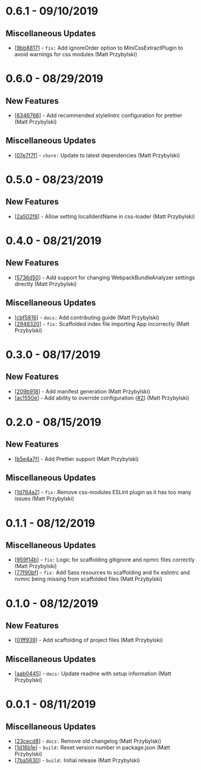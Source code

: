 # 0.6.1 - 09/10/2019

## Miscellaneous Updates
* [[9bb8817](https://github.com/reintroducing/rsr/commit/9bb8817)] - `fix:` Add ignoreOrder option to MiniCssExtractPlugin to avoid warnings for css modules (Matt Przybylski)

# 0.6.0 - 08/29/2019

## New Features
* [[6346766](https://github.com/reintroducing/rsr/commit/6346766)] - Add recommended stylelintrc configuration for prettier (Matt Przybylski)

## Miscellaneous Updates
* [[07e7f7f](https://github.com/reintroducing/rsr/commit/07e7f7f)] - `chore:` Update to latest dependencies (Matt Przybylski)

# 0.5.0 - 08/23/2019

## New Features
* [[2a502f8](https://github.com/reintroducing/rsr/commit/2a502f8)] - Allow setting localIdentName in css-loader (Matt Przybylski)

# 0.4.0 - 08/21/2019

## New Features
* [[5736d50](https://github.com/reintroducing/rsr/commit/5736d50)] - Add support for changing WebpackBundleAnalyzer settings directly (Matt Przybylski)

## Miscellaneous Updates
* [[cbf5816](https://github.com/reintroducing/rsr/commit/cbf5816)] - `docs:` Add contributing guide (Matt Przybylski)
* [[2948320](https://github.com/reintroducing/rsr/commit/2948320)] - `fix:` Scaffolded index file importing App incorrectly (Matt Przybylski)

# 0.3.0 - 08/17/2019

## New Features
* [[209b918](https://github.com/reintroducing/rsr/commit/209b918)] - Add manifest generation (Matt Przybylski)
* [[ac1550e](https://github.com/reintroducing/rsr/commit/ac1550e)] - Add ability to override configuration ([#2](https://github.com/reintroducing/rsr/pull/2)) (Matt Przybylski)

# 0.2.0 - 08/15/2019

## New Features
* [[b5e4a7f](https://github.com/reintroducing/rsr/commit/b5e4a7f)] - Add Prettier support (Matt Przybylski)

## Miscellaneous Updates
* [[1d764a2](https://github.com/reintroducing/rsr/commit/1d764a2)] - `fix:` Remove css-modules ESLint plugin as it has too many issues (Matt Przybylski)

# 0.1.1 - 08/12/2019

## Miscellaneous Updates
* [[959f14b](https://github.com/reintroducing/rsr/commit/959f14b)] - `fix:` Logic for scaffolding gitignore and npmrc files correctly (Matt Przybylski)
* [[77f90bf](https://github.com/reintroducing/rsr/commit/77f90bf)] - `fix:` Add Sass resources to scaffolding and fix eslintrc and nvmrc being missing from scaffolded files (Matt Przybylski)

# 0.1.0 - 08/12/2019

## New Features
* [[01ff939](https://github.com/reintroducing/rsr/commit/01ff939)] - Add scaffolding of project files (Matt Przybylski)

## Miscellaneous Updates
* [[aab0445](https://github.com/reintroducing/rsr/commit/aab0445)] - `docs:` Update readme with setup information (Matt Przybylski)

# 0.0.1 - 08/11/2019

## Miscellaneous Updates
* [[23cecd8](https://github.com/reintroducing/rsr/commit/23cecd8)] - `docs:` Remove old changelog (Matt Przybylski)
* [[1d18b1e](https://github.com/reintroducing/rsr/commit/1d18b1e)] - `build:` Reset version number in package.json (Matt Przybylski)
* [[7ba5630](https://github.com/reintroducing/rsr/commit/7ba5630)] - `build:` Initial release (Matt Przybylski)
